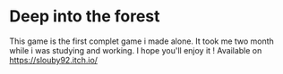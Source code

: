 # Deep into the forest 
This game is  the first complet game i made alone. It took me two month while i was studying and working. I hope you'll enjoy it !
Available on https://slouby92.itch.io/

